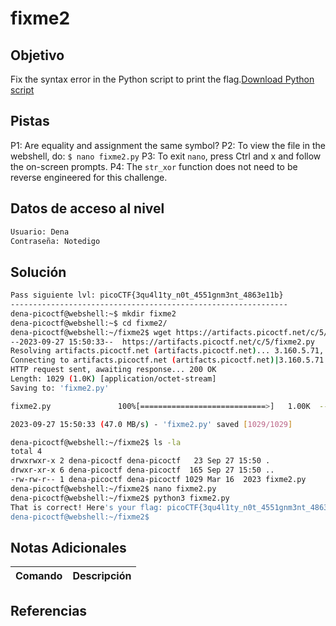 # fixme2
## Objetivo
Fix the syntax error in the Python script to print the flag.[Download Python script](https://artifacts.picoctf.net/c/5/fixme2.py)
## Pistas
P1: Are equality and assignment the same symbol?
P2: To view the file in the webshell, do: `$ nano fixme2.py`
P3: To exit `nano`, press Ctrl and x and follow the on-screen prompts.
P4: The `str_xor` function does not need to be reverse engineered for this challenge.

## Datos de acceso al nivel
```bash
Usuario: Dena
Contraseña: Notedigo
```
## Solución
```bash
Pass siguiente lvl: picoCTF{3qu4l1ty_n0t_4551gnm3nt_4863e11b}
--------------------------------------------------------------
dena-picoctf@webshell:~$ mkdir fixme2
dena-picoctf@webshell:~$ cd fixme2/
dena-picoctf@webshell:~/fixme2$ wget https://artifacts.picoctf.net/c/5/fixme2.py
--2023-09-27 15:50:33--  https://artifacts.picoctf.net/c/5/fixme2.py
Resolving artifacts.picoctf.net (artifacts.picoctf.net)... 3.160.5.71, 3.160.5.93, 3.160.5.18, ...
Connecting to artifacts.picoctf.net (artifacts.picoctf.net)|3.160.5.71|:443... connected.
HTTP request sent, awaiting response... 200 OK
Length: 1029 (1.0K) [application/octet-stream]
Saving to: 'fixme2.py'

fixme2.py               100%[============================>]   1.00K  --.-KB/s    in 0s      

2023-09-27 15:50:33 (47.0 MB/s) - 'fixme2.py' saved [1029/1029]

dena-picoctf@webshell:~/fixme2$ ls -la
total 4
drwxrwxr-x 2 dena-picoctf dena-picoctf   23 Sep 27 15:50 .
drwxr-xr-x 6 dena-picoctf dena-picoctf  165 Sep 27 15:50 ..
-rw-rw-r-- 1 dena-picoctf dena-picoctf 1029 Mar 16  2023 fixme2.py
dena-picoctf@webshell:~/fixme2$ nano fixme2.py 
dena-picoctf@webshell:~/fixme2$ python3 fixme2.py 
That is correct! Here's your flag: picoCTF{3qu4l1ty_n0t_4551gnm3nt_4863e11b}
dena-picoctf@webshell:~/fixme2$ 


```
## Notas Adicionales

| Comando  | Descripción | 
|------------|--------------|

## Referencias 



